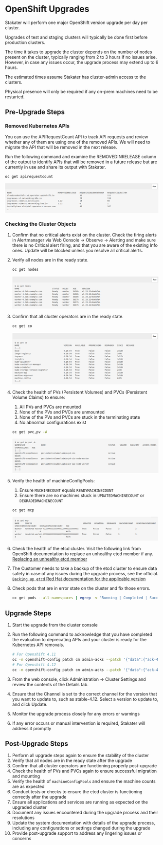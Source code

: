# OpenShift Upgrades

Stakater will perform one major OpenShift version upgrade per day per cluster.

Upgrades of test and staging clusters will typically be done first before production clusters.

The time it takes to upgrade the cluster depends on the number of nodes present on the cluster, typically ranging from 2 to 3 hours if no issues arise. However, in case any issues occur, the upgrade process may extend up to 6 hours.

The estimated times assume Stakater has cluster-admin access to the clusters.

Physical presence will only be required if any on-prem machines need to be restarted.

## Pre-Upgrade Steps

### Removed Kubernetes APIs

You can use the APIRequestCount API to track API requests and review whether any of them are using one of the removed APIs. We will need to migrate the API that will be removed in the next release.

Run the following command and examine the REMOVEDINRELEASE column of the output to identify APIs that will be removed in a future release but are currently in use and share its output with Stakater.

```sh
oc get apirequestcount
```

![removed-apis](./images/oc-get-apirequestcount.png)

### Checking the Cluster Objects

1. Confirm that no critical alerts exist on the cluster. Check the firing alerts in Alertmanager via Web Console -> Observe -> Alerting and make sure there is no Critical alert firing, and that you are aware of the existing Info ones. Update will be blocked unless you resolve all critical alerts.

1. Verify all nodes are in the ready state.

    ```sh
    oc get nodes
    ```

    ![get-nodes](images/oc-get-nodes.png)

1. Confirm that all cluster operators are in the ready state.

    ```sh
    oc get co
    ```

    ![get-co](images/oc-get-co.png)

1. Check the health of PVs (Persistent Volumes) and PVCs (Persistent Volume Claims) to ensure:
    1. All PVs and PVCs are mounted
    2. None of the PVs and PVCs are unmounted
    3. None of the PVs and PVCs are stuck in the terminating state
    4. No abnormal configurations exist

    ```sh
    oc get pvc,pv -A
    ```

    ![get-pvc](images/oc-get-pvc.png)

1. Verify the health of machineConfigPools:
    1. Ensure `MACHINECOUNT` equals `READYMACHINECOUNT`
    2. Ensure there are no machines stuck in `UPDATEDMACHINECOUNT` or `DEGRADEDMACHINECOUNT`

    ```sh
    oc get mcp
    ```

    ![get-mcp](images/oc-get-mcp.png)

1. Check the health of the etcd cluster. Visit the following link from OpenShift documentation to replace an unhealthy etcd member if any. [Replacing an unhealthy etcd member
](https://docs.openshift.com/container-platform/4.12/backup_and_restore/control_plane_backup_and_restore/replacing-unhealthy-etcd-member.html#restore-identify-unhealthy-etcd-member_replacing-unhealthy-etcd-member)

1. The Customer needs to take a backup of the etcd cluster to ensure data safety in case of any issues during the upgrade process, see the official. [`Backing up etcd` Red Hat documentation for the applicable version](https://docs.openshift.com/container-platform/4.15/backup_and_restore/control_plane_backup_and_restore/backing-up-etcd.html)

1. Check pods that are in error state on the cluster and fix those errors.

    ```sh
    oc get pods --all-namespaces | egrep -v 'Running | Completed | Succeeded'
    ```

## Upgrade Steps

1. Start the upgrade from the cluster console
1. Run the following command to acknowledge that you have completed the evaluation to deprecating APIs and your cluster is ready for the Kubernetes API removals.

    ```sh
    # For Openshift 4.11
    oc -n openshift-config patch cm admin-acks --patch '{"data":{"ack-4.11-kube-1.25-api-removals-in-4.12":"true"}}' --type=merge
    # For Openshift 4.12
    oc -n openshift-config patch cm admin-acks --patch '{"data":{"ack-4.12-kube-1.26-api-removals-in-4.13":"true"}}' --type=merge
    ```

1. From the web console, click Administration → Cluster Settings and review the contents of the Details tab.
1. Ensure that the Channel is set to the correct channel for the version that you want to update to, such as stable-4.12.
Select a version to update to, and click Update.
1. Monitor the upgrade process closely for any errors or warnings
1. If any error occurs or manual intervention is required, Stakater will address it promptly

## Post-Upgrade Steps

1. Perform all upgrade steps again to ensure the stability of the cluster
1. Verify that all nodes are in the ready state after the upgrade
1. Confirm that all cluster operators are functioning properly post-upgrade
1. Check the health of PVs and PVCs again to ensure successful migration and mounting
1. Verify the health of `machineConfigPools` and ensure the machine counts are as expected
1. Conduct tests or checks to ensure the etcd cluster is functioning correctly after the upgrade
1. Ensure all applications and services are running as expected on the upgraded cluster
1. Document any issues encountered during the upgrade process and their resolutions
1. Update the system documentation with details of the upgrade process, including any configurations or settings changed during the upgrade
1. Provide post-upgrade support to address any lingering issues or concerns
